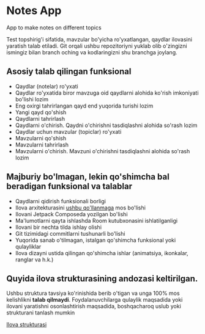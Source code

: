 # Notes App
App to make notes on different topics

Test topshirig'i sifatida, mavzular bo'yicha ro'yxatlangan, qaydlar ilovasini yaratish talab etiladi.
Git orqali ushbu repozitoriyni yuklab olib o'zingizni ismingiz bilan branch oching va kodlaringizni shu branchga joylang.

## Asosiy talab qilingan funksional
 - Qaydlar (notelar) ro'yxati
 - Qaydlar ro'yxatida biror mavzuga oid qaydlarni alohida ko'rish imkoniyati bo'lishi lozim
 - Eng oxirgi tahrirlangan qayd end yuqorida turishi lozim
 - Yangi qayd qo'shish
 - Qaydlarni tahrirlash
 - Qaydlarni o'chirish. Qaydni o'chirishni tasdiqlashni alohida so'rash lozim
 - Qaydlar uchun mavzular (topiclar) ro'yxati
 - Mavzularni qo'shish
 - Mavzularni tahrirlash
 - Mavzularni o'chirish. Mavzuni o'chirishni tasdiqlashni alohida so'rash lozim

## Majburiy bo'lmagan, lekin qo'shimcha bal beradigan funksional va talablar
 - Qaydlarni qidirish funksionali borligi
 - Ilova arxitekturasini [ushbu qo'llanmaga](https://developer.android.com/topic/architecture) mos bo'lishi
 - Ilovani Jetpack Composeda yozilgan bo'lishi
 - Ma'lumotlarni qayta ishlashda Room kutubxonasini ishlatilganligi
 - Ilovani bir nechta tilda ishlay olishi
 - Git tizimidagi commitlarni tushunarli bo'lishi
 - Yuqorida sanab o'tilmagan, istalgan qo'shimcha funksional yoki qulayliklar
 - Ilova dizayni ustida qilingan qo'shimcha ishlar (animatsiya, ikonkalar, ranglar va h.k.)


## Quyida ilova strukturasining andozasi keltirilgan. 

Ushbu struktura tavsiya ko'rinishida berib o'tigan va unga 100% mos kelishlikni **talab qilmaydi**. Foydalanuvchilarga qulaylik maqsadida yoki ilovani yaratishni osonlashtirish maqsadida, boshqacharoq uslub yoki strukturani tanlash mumkin

[Ilova strukturasi](https://wireframe.cc/pro/pp/5c4e7775d884072)
